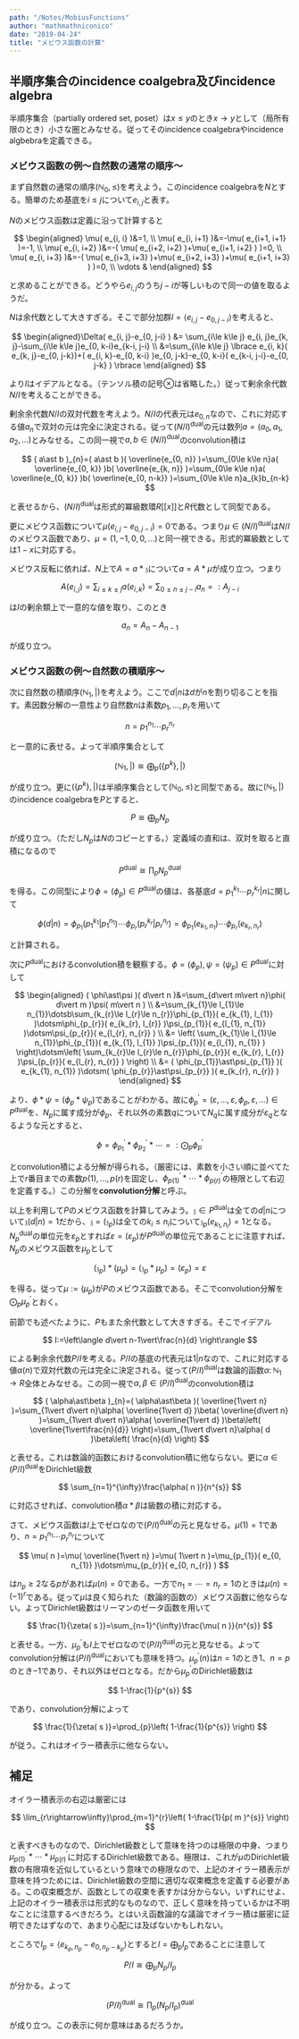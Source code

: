 ```yaml
---
path: "/Notes/MobiusFunctions"
author: "mathmathniconico"
date: "2019-04-24"
title: "メビウス函数の計算"
---
```


## 半順序集合のincidence coalgebra及びincidence algebra

半順序集合（partially ordered set, poset）は$x\le y$のとき$x\rightarrow y$として（局所有限のとき）小さな圏とみなせる。従ってそのincidence coalgebraやincidence algbebraを定義できる。



### メビウス函数の例～自然数の通常の順序～

まず自然数の通常の順序$( \mathbb{N}_{0}, \le )$を考えよう。このincidence coalgebraを$N$とする。簡単のため基底を$i\le j$について$e_{i, j}$と表す。

$N$のメビウス函数は定義に沿って計算すると

$$
\begin{aligned} \mu( e_{i, i} )&=1, \\ \mu( e_{i, i+1} )&=-\mu( e_{i+1, i+1} )=-1, \\ \mu( e_{i, i+2} )&=-( \mu( e_{i+2, i+2} )+\mu( e_{i+1, i+2} ) )=0, \\ \mu( e_{i, i+3} )&=-( \mu( e_{i+3, i+3} )+\mu( e_{i+2, i+3} )+\mu( e_{i+1, i+3} ) )=0, \\ \vdots & \end{aligned}
$$

と求めることができる。どうやら$e_{i, j}$のうち$j-i$が等しいもので同一の値を取るようだ。

$N$は余代数として大きすぎる。そこで部分加群$I=\langle e_{i, j}-e_{0, j-i} \rangle$を考えると、

$$
\begin{aligned}\Delta( e_{i, j}-e_{0, j-i} ) &= \sum_{i\le k\le j} e_{i, j}e_{k, j}-\sum_{i\le k\le j}e_{0, k-i}e_{k-i, j-i} \\ &=\sum_{i\le k\le j} \lbrace e_{i, k}( e_{k, j}-e_{0, j-k})+( e_{i, k}-e_{0, k-i} )e_{0, j-k}-e_{0, k-i}( e_{k-i, j-i}-e_{0, j-k} ) \rbrace \end{aligned}
$$

より$I$はイデアルとなる。（テンソル積の記号$\otimes$は省略した。）従って剰余余代数$N/I$を考えることができる。

剰余余代数$N/I$の双対代数を考えよう。$N/I$の代表元は$e_{0, n}$なので、これに対応する値$a_{n}$で双対の元は完全に決定される。従って$( N/I )^{\mathrm{dual}}$の元は数列$a=( a_{0}, a_{1}, a_{2}, \dotsc )$とみなせる。この同一視で$a, b\in ( N/I )^{\mathrm{dual}}$のconvolution積は

$$
( a\ast b )_{n}=( a\ast b )( \overline{e_{0, n}} )=\sum_{0\le k\le n}a( \overline{e_{0, k}} )b( \overline{e_{k, n}} )=\sum_{0\le k\le n}a( \overline{e_{0, k}} )b( \overline{e_{0, n-k}} )=\sum_{0\le k\le n}a_{k}b_{n-k}
$$

と表せるから、$( N/I )^{\mathrm{dual}}$は形式的冪級数環$R\lbrack\lbrack x \rbrack\rbrack$と$R$代数として同型である。

更にメビウス函数について$\mu( e_{i, j}-e_{0, j-i} )=0$である。つまり$\mu\in ( N/I )^{\mathrm{dual}}$は$N/I$のメビウス函数であり、$\mu=( 1, -1, 0, 0, \dotsc )$と同一視できる。形式的冪級数としては$1-x$に対応する。

メビウス反転に依れば、$N$上で$A=a\ast\mathfrak{z}$について$a=A\ast\mu$が成り立つ。つまり

$$
A( e_{i, j} )=\sum_{i\le k\le j}a( e_{i, k} )=\sum_{0\le n\le j-i}a_{n}=:A_{j-i}
$$

は$I$の剰余類上で一意的な値を取り、このとき

$$
a_{n}=A_{n}-A_{n-1}
$$

が成り立つ。



### メビウス函数の例～自然数の積順序～

次に自然数の積順序$( \mathbb{N}_{1}, \vert )$を考えよう。ここで$d\vert n$は$d$が$n$を割り切ることを指す。素因数分解の一意性より自然数$n$は素数$p_{1}, \dotsc, p_{r}$を用いて

$$
n=p_{1}^{n_{1}}\dotsm p_{r}^{n_{r}}
$$

と一意的に表せる。よって半順序集合として

$$
( \mathbb{N}_{1}, \vert )\cong\bigoplus_{p}( \lbrace p^{k} \rbrace, \vert )
$$

が成り立つ。更に$( \lbrace p^{k} \rbrace, \vert )$は半順序集合として$( \mathbb{N}_{0}, \le )$と同型である。故に$( \mathbb{N}_{1}, \vert )$のincidence coalgebraを$P$とすると、

$$
P\cong\bigoplus_{p}N_{p}
$$

が成り立つ。（ただし$N_{p}$は$N$のコピーとする。）定義域の直和は、双対を取ると直積になるので

$$
P^{\mathrm{dual}}\cong\prod_{p}N_{p}^{\mathrm{dual}}
$$

を得る。この同型により$\phi=( \phi_{p} )\in P^{\mathrm{dual}}$の値は、各基底$d=p_{1}^{k_{1}}\dotsm p_{r}^{k_{r}}\vert n$に関して

$$
\phi( d\vert n )=\phi_{p_{1}}( p_{1}^{k_{1}}\vert p_{1}^{n_{1}} )\dotsm\phi_{p_{r}}( p_{r}^{k_{r}}\vert p_{r}^{n_{r}} )=\phi_{p_{1}}( e_{k_{1}, n_{1}} )\dotsm\phi_{p_{r}}( e_{k_{r}, n_{r}} )
$$

と計算される。

次に$P^{\mathrm{dual}}$におけるconvolution積を観察する。$\phi=( \phi_{p} ), \psi=( \psi_{p} )\in P^{\mathrm{dual}}$に対して

$$
\begin{aligned} ( \phi\ast\psi )( d\vert n )&=\sum_{d\vert m\vert n}\phi( d\vert m )\psi( m\vert n ) \\ &=\sum_{k_{1}\le l_{1}\le n_{1}}\dotsb\sum_{k_{r}\le l_{r}\le n_{r}}\phi_{p_{1}}( e_{k_{1}, l_{1}} )\dotsm\phi_{p_{r}}( e_{k_{r}, l_{r}} )\psi_{p_{1}}( e_{l_{1}, n_{1}} )\dotsm\psi_{p_{r}}( e_{l_{r}, n_{r}} ) \\ &= \left( \sum_{k_{1}\le l_{1}\le n_{1}}\phi_{p_{1}}( e_{k_{1}, l_{1}} )\psi_{p_{1}}( e_{l_{1}, n_{1}} ) \right)\dotsm\left( \sum_{k_{r}\le l_{r}\le n_{r}}\phi_{p_{r}}( e_{k_{r}, l_{r}} )\psi_{p_{r}}( e_{l_{r}, n_{r}} ) \right) \\ &= ( \phi_{p_{1}}\ast\psi_{p_{1}} )( e_{k_{1}, n_{1}} )\dotsm( \phi_{p_{r}}\ast\psi_{p_{r}} )( e_{k_{r}, n_{r}} ) \end{aligned}
$$

より、$\phi\ast\psi=( \phi_{p}\ast\psi_{p} )$であることがわかる。故に$\phi_{p}^{\prime}=( \varepsilon, \dotsc, \varepsilon, \phi_{p}, \varepsilon, \dotsc )\in P^{\mathrm{dual}}$を、$N_{p}$に属す成分が$\phi_{p}$、それ以外の素数$q$について$N_{q}$に属す成分が$\varepsilon_{q}$となるような元とすると、

$$
\phi=\phi_{p_{1}}^{\prime}\ast\phi_{p_{2}}^{\prime}\ast\dotsb=:\bigodot_{p}\phi_{p}^{\prime}
$$

とconvolution積による分解が得られる。（厳密には、素数を小さい順に並べてた上で$r$番目までの素数$p( 1 ), \dotsc, p( r )$を固定し、$\phi_{p( 1 )}^{\prime}\ast\dotsm\ast\phi_{p( r )}^{\prime}$の極限として右辺を定義する。）この分解を**convolution分解**と呼ぶ。

以上を利用して$P$のメビウス函数を計算してみよう。$\mathfrak{z}\in P^{\mathrm{dual}}$は全ての$d\vert n$について$\mathfrak{z}( d\vert n )=1$だから、$\mathfrak{z}=( \mathfrak{z}_{p} )$は全ての$k_{i}\le n_{i}$について$\mathfrak{z}_{p}( e_{k_{1}, n_{i}} )=1$となる。$N_{p}^{\mathrm{dual}}$の単位元を$\varepsilon_{p}$とすれば$\varepsilon=( \varepsilon_{p} )$が$P^{\mathrm{dual}}$の単位元であることに注意すれば、$N_{p}$のメビウス函数を$\mu_{p}$として

$$
( \mathfrak{z}_{p} )\ast( \mu_{p} )=( \mathfrak{z}_{p}\ast\mu_{p} )=( \varepsilon_{p} )=\varepsilon
$$

を得る。従って$\mu:=( \mu_{p} )$が$P$のメビウス函数である。そこでconvolution分解を$\bigodot_{p}\mu_{p}^{\prime}$とおく。

前節でも述べたように、$P$もまた余代数として大きすぎる。そこでイデアル

$$
I:=\left\langle d\vert n-1\vert\frac{n}{d} \right\rangle
$$

による剰余余代数$P/I$を考える。$P/I$の基底の代表元は$1\vert n$なので、これに対応する値$\alpha( n )$で双対代数の元は完全に決定される。従って$( P/I )^{\mathrm{dual}}$は数論的函数$\alpha\colon\mathbb{N}_{1}\rightarrow R$全体とみなせる。この同一視で$\alpha, \beta\in ( P/I )^{\mathrm{dual}}$のconvolution積は

$$
( \alpha\ast\beta )_{n}=( \alpha\ast\beta )( \overline{1\vert n} )=\sum_{1\vert d\vert n}\alpha( \overline{1\vert d} )\beta( \overline{d\vert n} )=\sum_{1\vert d\vert n}\alpha( \overline{1\vert d} )\beta\left( \overline{1\vert\frac{n}{d}} \right)=\sum_{1\vert d\vert n}\alpha( d )\beta\left( \frac{n}{d} \right)
$$

と表せる。これは数論的函数におけるconvolution積に他ならない。更に$\alpha\in( P/I )^{\mathrm{dual}}$をDirichlet級数

$$
\sum_{n=1}^{\infty}\frac{\alpha( n )}{n^{s}}
$$

に対応させれば、convolution積$\alpha\ast\beta$は級数の積に対応する。

さて、メビウス函数は$I$上でゼロなので$( P/I )^{\mathrm{dual}}$の元と見なせる。$\mu( 1 )=1$であり、$n=p_{1}^{n_{1}}\dotsm p_{r}^{n_{r}}$について

$$
\mu( n )=\mu( \overline{1\vert n} )=\mu( 1\vert n )=\mu_{p_{1}}( e_{0, n_{1}} )\dotsm\mu_{p_{r}}( e_{0, n_{r}} )
$$

は$n_{p}\ge 2$なる$p$があれば$\mu( n )=0$である。一方で$n_{1}=\dotsb=n_{r}=1$のときは$\mu( n )=( -1 )^{r}$である。従って$\mu$は良く知られた（数論的函数の）メビウス函数に他ならない。よってDirichlet級数はリーマンのゼータ函数を用いて

$$
\frac{1}{\zeta( s )}=\sum_{n=1}^{\infty}\frac{\mu( n )}{n^{s}}
$$

と表せる。一方、$\mu_{p}^{\prime}$も$I$上でゼロなので$( P/I )^{\mathrm{dual}}$の元と見なせる。よってconvolution分解は$( P/I )^{\mathrm{dual}}$においても意味を持つ。$\mu_{p}^{\prime}( n )$は$n=1$のとき$1$、$n=p$のとき$-1$であり、それ以外はゼロとなる。だから$\mu_{p}^{\prime}$のDirichlet級数は

$$
1-\frac{1}{p^{s}}
$$

であり、convolution分解によって

$$
\frac{1}{\zeta( s )}=\prod_{p}\left( 1-\frac{1}{p^{s}} \right)
$$

が従う。これはオイラー積表示に他ならない。



## 補足

オイラー積表示の右辺は厳密には

$$
\lim_{r\rightarrow\infty}\prod_{m=1}^{r}\left( 1-\frac{1}{p( m )^{s}} \right)
$$

と表すべきものなので、Dirichlet級数として意味を持つのは極限の中身、つまり$\mu_{p( 1 )}^{\prime}\ast\dotsb\ast\mu_{p( r )}^{\prime}$に対応するDirichlet級数である。極限は、これが$\mu$のDirichlet級数の有限項を近似しているという意味での極限なので、上記のオイラー積表示が意味を持つためには、Dirichlet級数の空間に適切な収束概念を定義する必要がある。この収束概念が、函数としての収束を表すかは分からない。いずれにせよ、上記のオイラー積表示は形式的なものなので、正しく意味を持っているかは不明なことに注意するべきだろう。とはいえ函数論的な議論でオイラー積は厳密に証明できたはずなので、あまり心配には及ばないかもしれない。

ところで$I_{p}=\langle e_{k_{p}, n_{p}}-e_{0, n_{p}-k_{p}} \rangle$とすると$I=\bigoplus_{p}I_{p}$であることに注意して

$$
P/I\cong\bigoplus_{p} N_{p}/I_{p}
$$

が分かる。よって

$$
( P/I )^{\mathrm{dual}}\cong\prod_{p}( N_{p}/I_{p} )^{\mathrm{dual}}
$$

が成り立つ。この表示に何か意味はあるだろうか。
